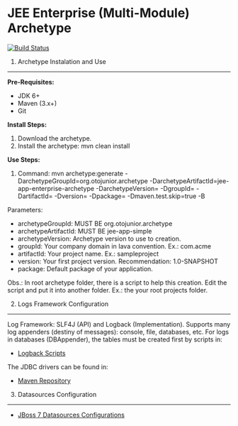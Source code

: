 <!-- 
   Copyright 2013 Oto Soares Coelho Junior

   Licensed under the Apache License, Version 2.0 (the "License");
   you may not use this file except in compliance with the License.
   You may obtain a copy of the License at

       http://www.apache.org/licenses/LICENSE-2.0

   Unless required by applicable law or agreed to in writing, software
   distributed under the License is distributed on an "AS IS" BASIS,
   WITHOUT WARRANTIES OR CONDITIONS OF ANY KIND, either express or implied.
   See the License for the specific language governing permissions and
   limitations under the License.
 -->
JEE Enterprise (Multi-Module) Archetype
=======================================

[![Build Status](https://travis-ci.org/otojunior/jee-app-enterprise-archetype.svg?branch=master)](https://travis-ci.org/otojunior/jee-app-enterprise-archetype)

1. Archetype Instalation and Use
--------------------------------

**Pre-Requisites:**

- JDK 6+
- Maven (3.x+)
- Git

**Install Steps:**

1. Download the archetype.
2. Install the archetype: mvn clean install

**Use Steps:**

1. Command: mvn archetype:generate -DarchetypeGroupId=org.otojunior.archetype -DarchetypeArtifactId=jee-app-enterprise-archetype -DarchetypeVersion=<archetype version> -DgroupId=<your company domain> -DartifactId=<your project> -Dversion=<your project verson> -Dpackage=<your project package> -Dmaven.test.skip=true -B

Parameters:
* archetypeGroupId: MUST BE org.otojunior.archetype
* archetypeArtifactId: MUST BE jee-app-simple
* archetypeVersion: Archetype version to use to creation.
* groupId: Your company domain in Iava convention. Ex.: com.acme
* artifactId: Your project name. Ex.: sampleproject
* version: Your first project version. Recommendation: 1.0-SNAPSHOT
* package: Default package of your application.

Obs.: In root archetype folder, there is a script to help this creation. Edit the script and put it into another folder. Ex.: the your root projects folder.

2. Logs Framework Configuration
-------------------------------

Log Framework: SLF4J (API) and Logback (Implementation). Supports many log appenders (destiny of messages): console, file, databases, etc. For logs in databases (DBAppender), the tables must be created first by scripts in:
* [Logback Scripts](https://github.com/qos-ch/logback/tree/v_1.1.1/logback-classic/src/main/java/ch/qos/logback/classic/db/script)

The JDBC drivers can be found in:
* [Maven Repository](http://search.maven.org)

3. Datasources Configuration
----------------------------

* [JBoss 7 Datasources Configurations](http://www.ironjacamar.org/doc/userguide/1.0/en-US/html/ex_datasources.html)
